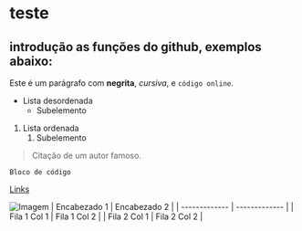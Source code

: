 # teste
## introdução as funções do github, exemplos abaixo:
Este é um parágrafo com **negrita**, *cursiva*, e `código online`.
- Lista desordenada
   - Subelemento
1. Lista ordenada
    1. Subelemento
> Citação de um autor famoso.
```
Bloco de código
```
[Links](https://www.lexaloffle.com/bbs/?pid=126683#p)


![Imagem](https://upload.wikimedia.org/wikipedia/commons/thumb/3/34/Hydrochoeris_hydrochaeris_in_Brazil_in_Petr%C3%B3polis%2C_Rio_de_Janeiro%2C_Brazil_09.jpg/280px-Hydrochoeris_hydrochaeris_in_Brazil_in_Petr%C3%B3polis%2C_Rio_de_Janeiro%2C_Brazil_09.jpg)
| Encabezado 1 | Encabezado 2 | 
| ------------- | ------------- | 
| Fila 1 Col 1  | Fila 1 Col 2  | 
| Fila 2 Col 1  | Fila 2 Col 2  |
